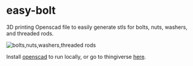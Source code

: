 # easy-bolt

3D printing Openscad file to easily generate stls for bolts, nuts, washers, and threaded rods.

![bolts,nuts,washers,threaded rods](https://github.com/jbruce12000/easy-bolt/blob/main/art/easy-bolt.png)

Install [openscad](https://openscad.org/) to run locally, or go to thingiverse [here](https://www.thingiverse.com/thing:6308320).
